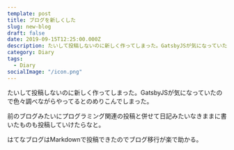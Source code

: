 ```yaml
---
template: post
title: ブログを新しくした
slug: new-blog
draft: false
date: 2019-09-15T12:25:00.000Z
description: たいして投稿しないのに新しく作ってしまった。GatsbyJSが気になっていたので色々調べながらやってるとのめりこんでしまった。
category: Diary
tags:
  - Diary
socialImage: "/icon.png"
---
```


たいして投稿しないのに新しく作ってしまった。GatsbyJSが気になっていたので色々調べながらやってるとのめりこんでしまった。

前のブログみたいにプログラミング関連の投稿と併せて日記みたいなきままに書いたものも投稿していけたらなと。

はてなブログはMarkdownで投稿できたのでブログ移行が楽で助かる。
